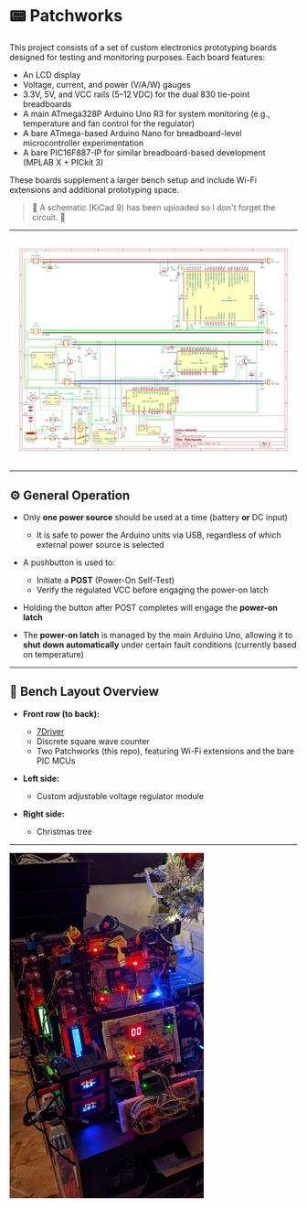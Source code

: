 # 📟 Patchworks

This project consists of a set of custom electronics prototyping boards designed for testing and monitoring purposes. Each board features:

- An LCD display
- Voltage, current, and power (V/A/W) gauges
- 3.3V, 5V, and VCC rails (5–12 VDC) for the dual 830 tie-point breadboards
- A main ATmega328P Arduino Uno R3 for system monitoring (e.g., temperature and fan control for the regulator)
- A bare ATmega-based Arduino Nano for breadboard-level microcontroller experimentation
- A bare PIC16F887-IP for similar breadboard-based development (MPLAB X + PICkit 3)

These boards supplement a larger bench setup and include Wi-Fi extensions and additional prototyping space.

> 📐 A schematic (KiCad 9) has been uploaded so I don't forget the circuit. 🙂

---

![Schematic](Schematic.png)

---

## ⚙️ General Operation

- Only **one power source** should be used at a time (battery **or** DC input)
  - It is safe to power the Arduino units via USB, regardless of which external power source is selected

- A pushbutton is used to:
  - Initiate a **POST** (Power-On Self-Test)
  - Verify the regulated VCC before engaging the power-on latch

- Holding the button after POST completes will engage the **power-on latch**
- The **power-on latch** is managed by the main Arduino Uno, allowing it to **shut down automatically** under certain fault conditions (currently based on temperature)

---

## 🧰 Bench Layout Overview

- **Front row (to back):**
  - [7Driver](https://github.com/Broosky/7Driver)
  - Discrete square wave counter
  - Two Patchworks (this repo), featuring Wi-Fi extensions and the bare PIC MCUs

- **Left side:**
  - Custom adjustable voltage regulator module

- **Right side:**
  - Christmas tree

---

![Bench](Bench.jpg)